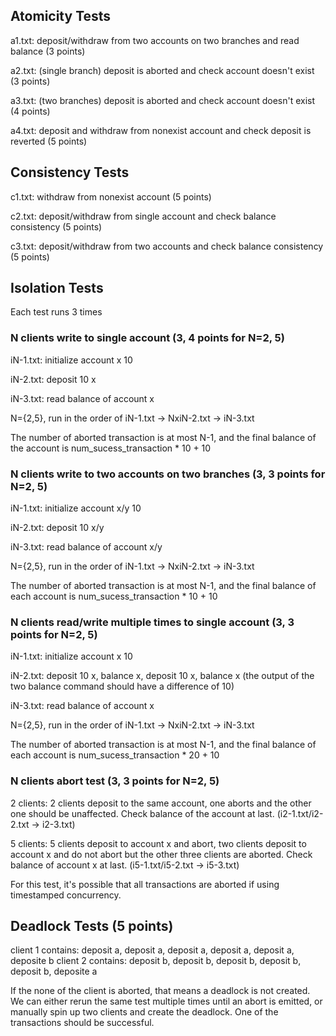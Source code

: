 ## Atomicity Tests
a1.txt: deposit/withdraw from two accounts on two branches and read balance (3 points)

a2.txt: (single branch) deposit is aborted and check account doesn't exist (3 points)

a3.txt: (two branches) deposit is aborted and check account doesn't exist (4 points)

a4.txt: deposit and withdraw from nonexist account and check deposit is reverted (5 points)

## Consistency Tests
c1.txt: withdraw from nonexist account (5 points)

c2.txt: deposit/withdraw from single account and check balance consistency (5 points)

c3.txt: deposit/withdraw from two accounts and check balance consistency (5 points)

## Isolation Tests
Each test runs 3 times

### N clients write to single account (3, 4 points for N=2, 5)
iN-1.txt: initialize account x 10

iN-2.txt: deposit 10 x

iN-3.txt: read balance of account x

N={2,5}, run in the order of iN-1.txt -> NxiN-2.txt -> iN-3.txt

The number of aborted transaction is at most N-1, and the final balance of the account is num_sucess_transaction * 10 + 10

### N clients write to two accounts on two branches (3, 3 points for N=2, 5)
iN-1.txt: initialize account x/y 10

iN-2.txt: deposit 10 x/y

iN-3.txt: read balance of account x/y

N={2,5}, run in the order of iN-1.txt -> NxiN-2.txt -> iN-3.txt

The number of aborted transaction is at most N-1, and the final balance of each account is num_sucess_transaction * 10 + 10

### N clients read/write multiple times to single account (3, 3 points for N=2, 5)
iN-1.txt: initialize account x 10

iN-2.txt: deposit 10 x, balance x, deposit 10 x, balance x (the output of the two balance command should have a difference of 10)

iN-3.txt: read balance of account x

N={2,5}, run in the order of iN-1.txt -> NxiN-2.txt -> iN-3.txt

The number of aborted transaction is at most N-1, and the final balance of each account is num_sucess_transaction * 20 + 10

### N clients abort test (3, 3 points for N=2, 5)
2 clients: 2 clients deposit to the same account, one aborts and the other one should be unaffected. Check balance of the account at last. (i2-1.txt/i2-2.txt -> i2-3.txt)

5 clients: 5 clients deposit to account x and abort, two clients deposit to account x and do not abort but the other three clients are aborted. Check balance of account x at last. (i5-1.txt/i5-2.txt -> i5-3.txt)

For this test, it's possible that all transactions are aborted if using timestamped concurrency.

## Deadlock Tests (5 points)
client 1 contains: deposit a, deposit a, deposit a, deposit a, deposit a, deposite b
client 2 contains: deposit b, deposit b, deposit b, deposit b, deposit b, deposite a

If the none of the client is aborted, that means a deadlock is not created. We can either rerun the same test multiple times until an abort is emitted, or manually spin up two clients and create the deadlock. One of the transactions should be successful.